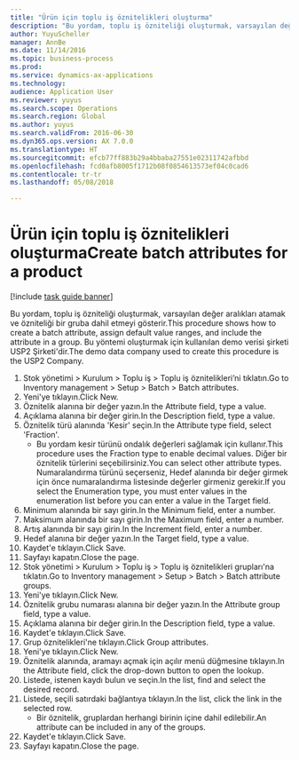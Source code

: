 ```yaml
--- 
title: "Ürün için toplu iş öznitelikleri oluşturma"
description: "Bu yordam, toplu iş özniteliği oluşturmak, varsayılan değer aralıkları atamak ve özniteliği bir gruba dahil etmeyi gösterir."
author: YuyuScheller
manager: AnnBe
ms.date: 11/14/2016
ms.topic: business-process
ms.prod: 
ms.service: dynamics-ax-applications
ms.technology: 
audience: Application User
ms.reviewer: yuyus
ms.search.scope: Operations
ms.search.region: Global
ms.author: yuyus
ms.search.validFrom: 2016-06-30
ms.dyn365.ops.version: AX 7.0.0
ms.translationtype: HT
ms.sourcegitcommit: efcb77ff883b29a4bbaba27551e02311742afbbd
ms.openlocfilehash: fcd0afb8005f1712b08f0854613573ef04c0cad6
ms.contentlocale: tr-tr
ms.lasthandoff: 05/08/2018

---
```

# <a name="create-batch-attributes-for-a-product"></a><span data-ttu-id="86a42-103">Ürün için toplu iş öznitelikleri oluşturma</span><span class="sxs-lookup"><span data-stu-id="86a42-103">Create batch attributes for a product</span></span>

[!include [task guide banner](../../includes/task-guide-banner.md)]

<span data-ttu-id="86a42-104">Bu yordam, toplu iş özniteliği oluşturmak, varsayılan değer aralıkları atamak ve özniteliği bir gruba dahil etmeyi gösterir.</span><span class="sxs-lookup"><span data-stu-id="86a42-104">This procedure shows how to create a batch attribute, assign default value ranges, and include the attribute in a group.</span></span> <span data-ttu-id="86a42-105">Bu yöntemi oluşturmak için kullanılan demo verisi şirketi USP2 Şirketi'dir.</span><span class="sxs-lookup"><span data-stu-id="86a42-105">The demo data company used to create this procedure is the USP2 Company.</span></span>

1. <span data-ttu-id="86a42-106">Stok yönetimi > Kurulum > Toplu iş > Toplu iş öznitelikleri’ni tıklatın.</span><span class="sxs-lookup"><span data-stu-id="86a42-106">Go to Inventory management > Setup > Batch > Batch attributes.</span></span>
2. <span data-ttu-id="86a42-107">Yeni'ye tıklayın.</span><span class="sxs-lookup"><span data-stu-id="86a42-107">Click New.</span></span>
3. <span data-ttu-id="86a42-108">Öznitelik alanına bir değer yazın.</span><span class="sxs-lookup"><span data-stu-id="86a42-108">In the Attribute field, type a value.</span></span>
4. <span data-ttu-id="86a42-109">Açıklama alanına bir değer girin.</span><span class="sxs-lookup"><span data-stu-id="86a42-109">In the Description field, type a value.</span></span>
5. <span data-ttu-id="86a42-110">Öznitelik türü alanında 'Kesir' seçin.</span><span class="sxs-lookup"><span data-stu-id="86a42-110">In the Attribute type field, select 'Fraction'.</span></span>
    * <span data-ttu-id="86a42-111">Bu yordam kesir türünü ondalık değerleri sağlamak için kullanır.</span><span class="sxs-lookup"><span data-stu-id="86a42-111">This procedure uses the Fraction type to enable decimal values.</span></span> <span data-ttu-id="86a42-112">Diğer bir öznitelik türlerini seçebilirsiniz.</span><span class="sxs-lookup"><span data-stu-id="86a42-112">You can select other attribute types.</span></span> <span data-ttu-id="86a42-113">Numaralandırma türünü seçerseniz, Hedef alanında bir değer girmek için önce numaralandırma listesinde değerler girmeniz gerekir.</span><span class="sxs-lookup"><span data-stu-id="86a42-113">If you select the Enumeration type, you must enter values in the enumeration list before you can enter a value in the Target field.</span></span>  
6. <span data-ttu-id="86a42-114">Minimum alanında bir sayı girin.</span><span class="sxs-lookup"><span data-stu-id="86a42-114">In the Minimum field, enter a number.</span></span>
7. <span data-ttu-id="86a42-115">Maksimum alanında bir sayı girin.</span><span class="sxs-lookup"><span data-stu-id="86a42-115">In the Maximum field, enter a number.</span></span>
8. <span data-ttu-id="86a42-116">Artış alanında bir sayı girin.</span><span class="sxs-lookup"><span data-stu-id="86a42-116">In the Increment field, enter a number.</span></span>
9. <span data-ttu-id="86a42-117">Hedef alanına bir değer yazın.</span><span class="sxs-lookup"><span data-stu-id="86a42-117">In the Target field, type a value.</span></span>
10. <span data-ttu-id="86a42-118">Kaydet'e tıklayın.</span><span class="sxs-lookup"><span data-stu-id="86a42-118">Click Save.</span></span>
11. <span data-ttu-id="86a42-119">Sayfayı kapatın.</span><span class="sxs-lookup"><span data-stu-id="86a42-119">Close the page.</span></span>
12. <span data-ttu-id="86a42-120">Stok yönetimi > Kurulum > Toplu iş > Toplu iş öznitelikleri grupları'na tıklatın.</span><span class="sxs-lookup"><span data-stu-id="86a42-120">Go to Inventory management > Setup > Batch > Batch attribute groups.</span></span>
13. <span data-ttu-id="86a42-121">Yeni'ye tıklayın.</span><span class="sxs-lookup"><span data-stu-id="86a42-121">Click New.</span></span>
14. <span data-ttu-id="86a42-122">Öznitelik grubu numarası alanına bir değer yazın.</span><span class="sxs-lookup"><span data-stu-id="86a42-122">In the Attribute group field, type a value.</span></span>
15. <span data-ttu-id="86a42-123">Açıklama alanına bir değer girin.</span><span class="sxs-lookup"><span data-stu-id="86a42-123">In the Description field, type a value.</span></span>
16. <span data-ttu-id="86a42-124">Kaydet'e tıklayın.</span><span class="sxs-lookup"><span data-stu-id="86a42-124">Click Save.</span></span>
17. <span data-ttu-id="86a42-125">Grup öznitelikleri'ne tıklayın.</span><span class="sxs-lookup"><span data-stu-id="86a42-125">Click Group attributes.</span></span>
18. <span data-ttu-id="86a42-126">Yeni'ye tıklayın.</span><span class="sxs-lookup"><span data-stu-id="86a42-126">Click New.</span></span>
19. <span data-ttu-id="86a42-127">Öznitelik alanında, aramayı açmak için açılır menü düğmesine tıklayın.</span><span class="sxs-lookup"><span data-stu-id="86a42-127">In the Attribute field, click the drop-down button to open the lookup.</span></span>
20. <span data-ttu-id="86a42-128">Listede, istenen kaydı bulun ve seçin.</span><span class="sxs-lookup"><span data-stu-id="86a42-128">In the list, find and select the desired record.</span></span>
21. <span data-ttu-id="86a42-129">Listede, seçili satırdaki bağlantıya tıklayın.</span><span class="sxs-lookup"><span data-stu-id="86a42-129">In the list, click the link in the selected row.</span></span>
    * <span data-ttu-id="86a42-130">Bir öznitelik, gruplardan herhangi birinin içine dahil edilebilir.</span><span class="sxs-lookup"><span data-stu-id="86a42-130">An attribute can be included in any of the groups.</span></span>  
22. <span data-ttu-id="86a42-131">Kaydet'e tıklayın.</span><span class="sxs-lookup"><span data-stu-id="86a42-131">Click Save.</span></span>
23. <span data-ttu-id="86a42-132">Sayfayı kapatın.</span><span class="sxs-lookup"><span data-stu-id="86a42-132">Close the page.</span></span>


